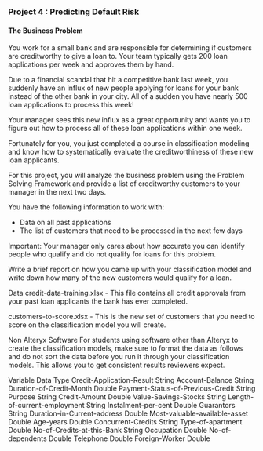 ### Project 4 : Predicting Default Risk

#### The Business Problem 

You work for a small bank and are responsible for
determining if customers are creditworthy to give a loan to. Your team
typically gets 200 loan applications per week and approves them by hand.

Due to a financial scandal that hit a competitive bank last week, you
suddenly have an influx of new people applying for loans for your bank
instead of the other bank in your city. All of a sudden you have nearly
500 loan applications to process this week!

Your manager sees this new influx as a great opportunity and wants you
to figure out how to process all of these loan applications within one
week.

Fortunately for you, you just completed a course in classification
modeling and know how to systematically evaluate the creditworthiness of
these new loan applicants.

For this project, you will analyze the business problem using the
Problem Solving Framework and provide a list of creditworthy customers
to your manager in the next two days.

You have the following information to work with:

- Data on all past applications 
- The list of customers that need to be processed in the next few days

Important: Your manager only cares about how accurate you can identify
people who qualify and do not qualify for loans for this problem.

Write a brief report on how you came up with your classification model
and write down how many of the new customers would qualify for a loan.

Data credit-data-training.xlsx - This file contains all credit approvals
from your past loan applicants the bank has ever completed.

customers-to-score.xlsx - This is the new set of customers that you need
to score on the classification model you will create.

Non Alteryx Software For students using software other than Alteryx to
create the classification models, make sure to format the data as
follows and do not sort the data before you run it through your
classification models. This allows you to get consistent results
reviewers expect.

Variable	Data Type 
Credit-Application-Result	String
Account-Balance	String 
Duration-of-Credit-Month	Double
Payment-Status-of-Previous-Credit	String 
Purpose	String
Credit-Amount	Double 
Value-Savings-Stocks	String
Length-of-current-employment	String 
Instalment-per-cent	Double
Guarantors	String 
Duration-in-Current-address	Double
Most-valuable-available-asset	Double 
Age-years	Double
Concurrent-Credits	String 
Type-of-apartment	Double
No-of-Credits-at-this-Bank	String Occupation	Double
No-of-dependents	Double Telephone	Double Foreign-Worker	Double
